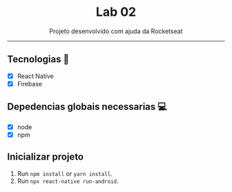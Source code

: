 <h1 align="center">
    Lab 02
</h1>
<p align="center"> Projeto desenvolvido com ajuda da Rocketseat </p>
<hr>

## Tecnologias 🚀 

- [x] React Native
- [x] Firebase

## Depedencias globais necessarias 💻

- [x] node 
- [x] npm  

## Inicializar projeto

1. Run `npm install` or `yarn install`.<br />
2. Run `npx react-native run-android`.<br />
